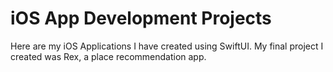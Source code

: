 # iOS App Development Projects
Here are my iOS Applications I have created using SwiftUI. My final project I created was Rex, a place recommendation app.
